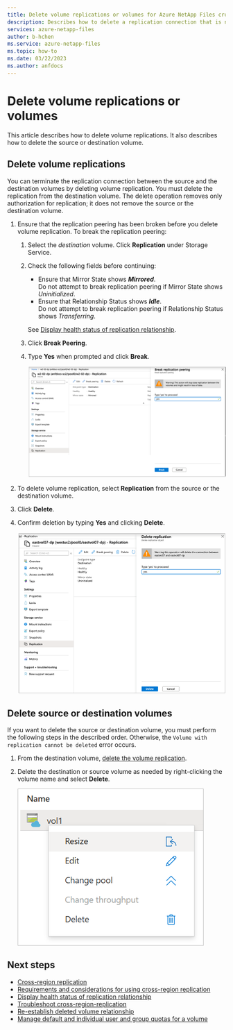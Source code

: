```yaml
---
title: Delete volume replications or volumes for Azure NetApp Files cross-region replication | Microsoft Docs
description: Describes how to delete a replication connection that is no longer needed between the source and the destination volumes.
services: azure-netapp-files
author: b-hchen
ms.service: azure-netapp-files
ms.topic: how-to
ms.date: 03/22/2023
ms.author: anfdocs
---
```

# Delete volume replications or volumes

This article describes how to delete volume replications. It also describes how to delete the source or destination volume.

## Delete volume replications

You can terminate the replication connection between the source and the destination volumes by deleting volume replication. You must delete the replication from the destination volume. The delete operation removes only authorization for replication; it does not remove the source or the destination volume. 

1. Ensure that the replication peering has been broken before you delete volume replication. To break the replication peering: 

    1. Select the *destination* volume. Click **Replication** under Storage Service.  

    2.	Check the following fields before continuing:  
        * Ensure that Mirror State shows ***Mirrored***.   
            Do not attempt to break replication peering if Mirror State shows *Uninitialized*.
        * Ensure that Relationship Status shows ***Idle***.   
            Do not attempt to break replication peering if Relationship Status shows *Transferring*.   

        See [Display health status of replication relationship](cross-region-replication-display-health-status.md). 

    3.	Click **Break Peering**.  

    4.	Type **Yes** when prompted and click **Break**. 

        ![Break replication peering](./media/shared/cross-region-replication-break-replication-peering.png)


1. To delete volume replication, select **Replication** from the source or the destination volume.  

2. Click **Delete**.    

3. Confirm deletion by typing **Yes** and clicking **Delete**.   

    ![Delete replication](./media/cross-region-replication-delete/cross-region-replication-delete-replication.png)

## Delete source or destination volumes

If you want to delete the source or destination volume, you must perform the following steps in the described order. Otherwise, the `Volume with replication cannot be deleted` error occurs.  

1. From the destination volume, [delete the volume replication](#delete-volume-replications).   

2. Delete the destination or source volume as needed by right-clicking the volume name and select **Delete**.   

    ![Screenshot that shows right-click menu of a volume.](./media/cross-region-replication-delete/cross-region-replication-delete-volume.png)

## Next steps  

* [Cross-region replication](cross-region-replication-introduction.md)
* [Requirements and considerations for using cross-region replication](cross-region-replication-requirements-considerations.md)
* [Display health status of replication relationship](cross-region-replication-display-health-status.md)
* [Troubleshoot cross-region-replication](troubleshoot-cross-region-replication.md)
* [Re-establish deleted volume relationship](reestablish-deleted-volume-relationships.md)
* [Manage default and individual user and group quotas for a volume](manage-default-individual-user-group-quotas.md)
